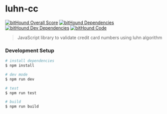 # luhn-cc

[![bitHound Overall Score](https://www.bithound.io/github/ianaya89/luhn-cc/badges/score.svg)](https://www.bithound.io/github/ianaya89/luhn-cc)
[![bitHound Dependencies](https://www.bithound.io/github/ianaya89/luhn-cc/badges/dependencies.svg)](https://www.bithound.io/github/ianaya89/luhn-cc/master/dependencies/npm)
[![bitHound Dev Dependencies](https://www.bithound.io/github/ianaya89/luhn-cc/badges/devDependencies.svg)](https://www.bithound.io/github/ianaya89/luhn-cc/master/dependencies/npm)
[![bitHound Code](https://www.bithound.io/github/ianaya89/luhn-cc/badges/code.svg)](https://www.bithound.io/github/ianaya89/luhn-cc)


> JavaScript library to validate credit card numbers using luhn algorithm

### Development Setup

```bash
# install dependencies
$ npm install

# dev mode
$ npm run dev

# test
$ npm run test

# build
$ npm run build
```
